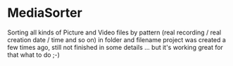# MediaSorter
Sorting all kinds of Picture and Video files by pattern (real recording / real creation date / time and so on) in folder and filename 
project was created a few times ago, still not finished in some details ... but it's working great for that what to do ;-) 
